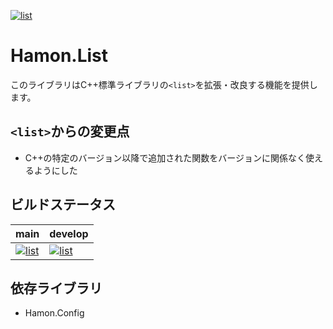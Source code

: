 ﻿[![list](https://github.com/shibainuudon/HamonCore/actions/workflows/list.yml/badge.svg)](https://github.com/shibainuudon/HamonCore/actions/workflows/list.yml)

# Hamon.List

このライブラリはC++標準ライブラリの`<list>`を拡張・改良する機能を提供します。

## `<list>`からの変更点

* C++の特定のバージョン以降で追加された関数をバージョンに関係なく使えるようにした

## ビルドステータス

| main | develop |
| ---- | ------- |
|[![list](https://github.com/shibainuudon/HamonCore/actions/workflows/list.yml/badge.svg?branch=main)](https://github.com/shibainuudon/HamonCore/actions/workflows/list.yml)|[![list](https://github.com/shibainuudon/HamonCore/actions/workflows/list.yml/badge.svg?branch=develop)](https://github.com/shibainuudon/HamonCore/actions/workflows/list.yml)|

## 依存ライブラリ

* Hamon.Config
